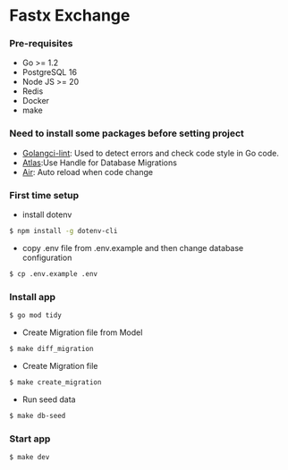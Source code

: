 # Fastx Exchange

### Pre-requisites

- Go >= 1.2
- PostgreSQL 16
- Node JS >= 20
- Redis
- Docker
- make

### Need to install some packages before setting project
- [Golangci-lint](https://golangci-lint.run/welcome/install/): Used to detect errors and check code style in Go code.
- [Atlas](https://atlasgo.io/docs):Use Handle for Database Migrations
- [Air](https://github.com/air-verse/air): Auto reload when code change

### First time setup
- install dotenv
```sh
$ npm install -g dotenv-cli
```


- copy .env file from .env.example and then change database configuration
```sh
$ cp .env.example .env
```

### Install app
```sh
$ go mod tidy
```
- Create Migration file from Model
```sh
$ make diff_migration
```
- Create Migration file
```sh
$ make create_migration
```

- Run seed data 
```sh
$ make db-seed
```

### Start app
```sh
$ make dev
```